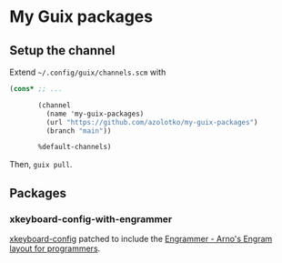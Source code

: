 # My Guix packages

## Setup the channel

Extend `~/.config/guix/channels.scm` with

```scm
(cons* ;; ...

       (channel
         (name 'my-guix-packages)
         (url "https://github.com/azolotko/my-guix-packages")
         (branch "main"))

       %default-channels)
```

Then, `guix pull`.

## Packages

### xkeyboard-config-with-engrammer

[xkeyboard-config](https://packages.guix.gnu.org/packages/xkeyboard-config) patched to include the [Engrammer - Arno's Engram layout for programmers](https://github.com/sunaku/engrammer).
